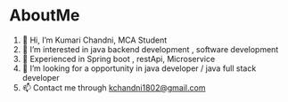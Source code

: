 # AboutMe
1. 👋 Hi, I’m Kumari Chandni, MCA Student
2. 👀 I’m interested in java backend development , software development
3. 🌱 Experienced in Spring boot , restApi, Microservice
5. 💞️ I’m looking for a opportunity in java developer / java full stack developer
6. 📫 Contact me through kchandni1802@gmail.com
